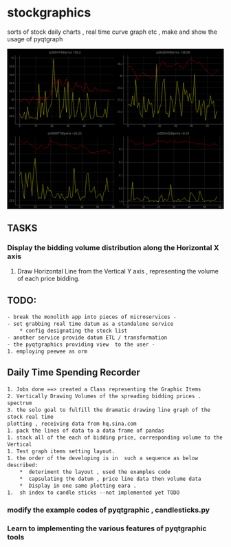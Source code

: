 # stockgraphics
sorts of stock daily charts , real time curve graph etc , make and show the usage of pyqtgraph 


![stock real time quadrants pix](/pix/quadrantspix.png)
## TASKS

### Display the bidding volume distribution along the Horizontal X axis 
1. Draw Horizontal Line from the Vertical Y axis , representing the volume of 
    each price bidding.
## TODO:
    - break the monolith app into pieces of microservices -
    - set grabbing real time datum as a standalone service
        * config designating the stock list 
    - another service provide datum ETL / transformation
    - the pyqtgraphics providing view  to the user -
    1. employing peewee as orm

## Daily Time Spending Recorder
    1. Jobs done ==> created a Class representing the Graphic Items 
    2. Vertically Drawing Volumes of the spreading bidding prices . spectrum 
    3. the solo goal to fulfill the dramatic drawing line graph of the stock real time 
    plotting , receiving data from hq.sina.com
    1. pack the lines of data to a data frame of pandas
    1. stack all of the each of bidding price, corresponding volume to the Vertical 
    1. Test graph items setting layout.
    1. the order of the developing is in  such a sequence as below described:
        *  deteriment the layout , used the examples code
        *  capsulating the datum , price line data then volume data 
        *  Display in one same plotting eara .
    1.  sh index to candle sticks --not implemented yet TODO

### modify the example codes of pyqtgraphic , candlesticks.py 
### Learn to implementing the various features of pyqtgraphic tools  
